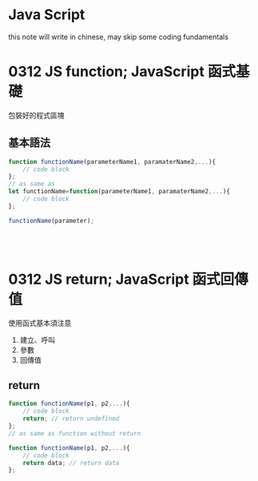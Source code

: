 # Java Script
this note will write in chinese, may skip some coding fundamentals  
# 0312 JS function; JavaScript 函式基礎
包裝好的程式區塊
## 基本語法
```js
function functionName(parameterName1, paramaterName2,...){
    // code block
};
// as same as
let functionName=function(parameterName1, paramaterName2,...){
    // code block
};

functionName(parameter);
```

&nbsp;  
&nbsp; 

# 0312 JS return; JavaScript 函式回傳值
使用函式基本須注意
1. 建立、呼叫
2. 參數
3. 回傳值
## return
```js
function functionName(p1, p2,...){
    // code block
    return; // return undefined
};
// as same as function without return

function functionName(p1, p2,...){
    // code block
    return data; // return data
};
```
